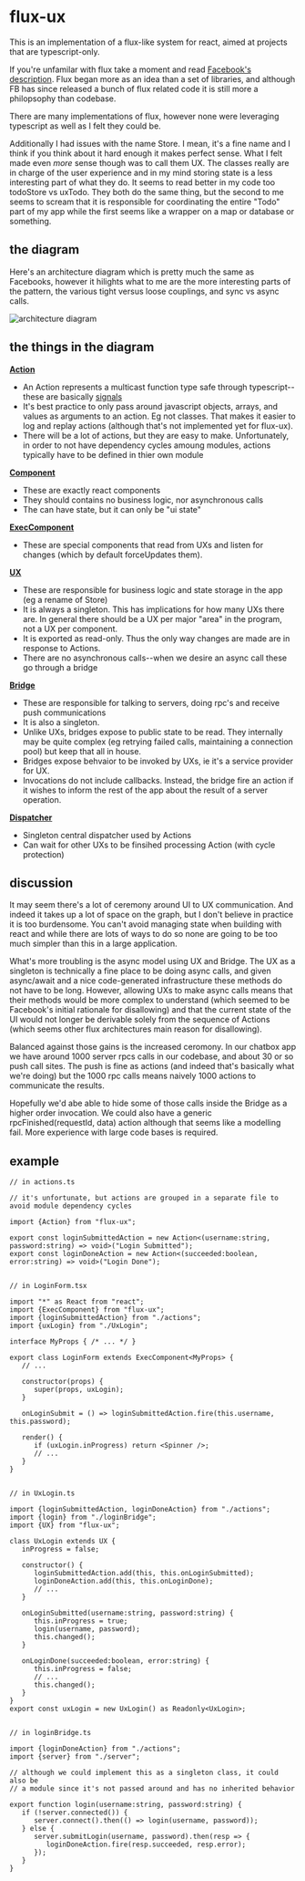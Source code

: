 # flux-ux

This is an implementation of a flux-like system for react, aimed
at projects that are typescript-only.

If you're unfamilar with flux take a moment and read 
[Facebook's description](http://facebook.github.io/flux/).
Flux began more as an idea than a set of libraries, and
although FB has since released a bunch of flux related code
it is still more a philopsophy than codebase.

There are many implementations of flux, however none were 
leveraging typescript as well as I felt they could be.  

Additionally I had issues with the name Store.  I mean, it's a fine
name and I think if you think about it hard enough it makes perfect
sense.  What I felt made even *more* sense though was to call them
UX.  The classes really are in charge of the user experience and in
my mind storing state is a less interesting part of what they do.  It
seems to read better in my code too todoStore vs uxTodo.  They both
do the same thing, but the second to me seems to scream that it is 
responsible for coordinating the entire "Todo" part of my app while the
first seems like a wrapper on a map or database or something.


## the diagram

Here's an architecture diagram which is pretty much the same as Facebooks,
however it hilights what to me are the more interesting parts of the pattern,
the various tight versus loose couplings, and sync vs async calls.

![architecture diagram](https://sceutre.github.io/flux-ux/diagram.svg)

## the things in the diagram

<u>**Action**</u>
- An Action represents a multicast function type safe through typescript--these 
  are basically [signals](https://github.com/robertpenner/as3-signals)
- It's best practice to only pass around javascript objects, arrays, 
  and values as arguments to an action.  Eg not classes.  That makes it easier to
  log and replay actions (although that's not implemented yet for flux-ux). 
- There will be a lot of actions, but they are easy to make.  Unfortunately, 
  in order to not have dependency cycles amoung modules, actions typically 
  have to be defined in thier own module

<u>**Component**</u>
- These are exactly react components
- They should contains no business logic, nor asynchronous calls
- The can have state, but it can only be "ui state"

<u>**ExecComponent**</u>
- These are special components that read from UXs and listen for changes (which by default forceUpdates them).

<u>**UX**</u>
- These are responsible for business logic and state storage in the app (eg a rename of Store)
- It is always a singleton.  This has implications for how many UXs there are.  In general there should be
  a UX per major "area" in the program, not a UX per component.
- It is exported as read-only.  Thus the only way changes are made are in response to Actions.
- There are no asynchronous calls--when we desire an async call these go through a bridge

<u>**Bridge**</u>
- These are responsible for talking to servers, doing rpc's and receive push communications
- It is also a singleton.
- Unlike UXs, bridges expose to public state to be read.  They internally may be quite complex
  (eg retrying failed calls, maintaining a connection pool) but keep that all in house.
- Bridges expose behvaior to be invoked by UXs, ie it's a service provider for UX.
- Invocations do not include callbacks.  Instead, the bridge fire an action if it wishes to 
  inform the rest of the app about the result of a server operation.

<u>**Dispatcher**</u>
- Singleton central dispatcher used by Actions
- Can wait for other UXs to be finsihed processing Action (with cycle protection)

## discussion

It may seem there's a lot of ceremony around UI to UX communication.  And indeed it takes up a lot of
space on the graph, but I don't believe in practice it is too burdensome.  You can't avoid managing state
when building with react and while there are lots of ways to do so none are going to be too much simpler
than this in a large application.

What's more troubling is the async model using UX and Bridge.  The UX as a singleton is technically a fine
place to be doing async calls, and given async/await and a nice code-generated infrastructure these methods
do not have to be long.  However, allowing UXs to make async calls means that their methods would be more
complex to understand (which seemed to be Facebook's initial rationale for disallowing) and that the current
state of the UI would not longer be derivable solely from the sequence of Actions (which seems other flux
architectures main reason for disallowing).

Balanced against those gains is the increased ceromony.  In our chatbox app we have around 1000 server rpcs
calls in our codebase, and about 30 or so push call sites.  The push is fine as actions (and indeed that's
basically what we're doing) but the 1000 rpc calls means naively 1000 actions to communicate the results.  

Hopefully we'd abe able to hide some of those calls inside the Bridge as a higher order invocation. We could
also have a generic rpcFinished(requestId, data) action although that seems like a modelling fail.  More
experience with large code bases is required.


## example

```
// in actions.ts

// it's unfortunate, but actions are grouped in a separate file to avoid module dependency cycles

import {Action} from "flux-ux";

export const loginSubmittedAction = new Action<(username:string, password:string) => void>("Login Submitted");
export const loginDoneAction = new Action<(succeeded:boolean, error:string) => void>("Login Done");


// in LoginForm.tsx

import "*" as React from "react";
import {ExecComponent} from "flux-ux";
import {loginSubmittedAction} from "./actions";
import {uxLogin} from "./UxLogin";

interface MyProps { /* ... */ }

export class LoginForm extends ExecComponent<MyProps> {
   // ...

   constructor(props) {
      super(props, uxLogin);
   }

   onLoginSubmit = () => loginSubmittedAction.fire(this.username, this.password);

   render() {
      if (uxLogin.inProgress) return <Spinner />;
      // ...
   }
}
          

// in UxLogin.ts

import {loginSubmittedAction, loginDoneAction} from "./actions";
import {login} from "./loginBridge";
import {UX} from "flux-ux";

class UxLogin extends UX {
   inProgress = false;

   constructor() {
      loginSubmittedAction.add(this, this.onLoginSubmitted);
      loginDoneAction.add(this, this.onLoginDone);
      // ...
   }

   onLoginSubmitted(username:string, password:string) {
      this.inProgress = true;
      login(username, password);
      this.changed();
   }

   onLoginDone(succeeded:boolean, error:string) {
      this.inProgress = false;
      // ...
      this.changed();
   }
}
export const uxLogin = new UxLogin() as Readonly<UxLogin>;


// in loginBridge.ts

import {loginDoneAction} from "./actions";
import {server} from "./server";

// although we could implement this as a singleton class, it could also be
// a module since it's not passed around and has no inherited behavior

export function login(username:string, password:string) {
   if (!server.connected()) {
      server.connect().then(() => login(username, password));
   } else {
      server.submitLogin(username, password).then(resp => {
         loginDoneAction.fire(resp.succeeded, resp.error);
      });
   }
}

```
